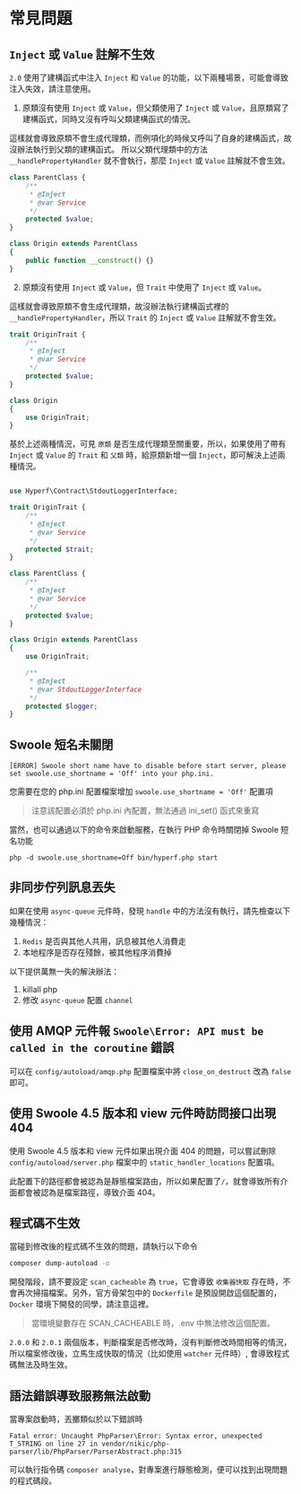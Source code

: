 # 常見問題

## `Inject` 或 `Value` 註解不生效

`2.0` 使用了建構函式中注入 `Inject` 和 `Value` 的功能，以下兩種場景，可能會導致注入失效，請注意使用。

1. 原類沒有使用 `Inject` 或 `Value`，但父類使用了 `Inject` 或 `Value`，且原類寫了建構函式，同時又沒有呼叫父類建構函式的情況。

這樣就會導致原類不會生成代理類，而例項化的時候又呼叫了自身的建構函式，故沒辦法執行到父類的建構函式。
所以父類代理類中的方法 `__handlePropertyHandler` 就不會執行，那麼 `Inject` 或 `Value` 註解就不會生效。

```php
class ParentClass {
    /**
     * @Inject
     * @var Service
     */
    protected $value;
}

class Origin extends ParentClass
{
    public function __construct() {}
}
```

2. 原類沒有使用 `Inject` 或 `Value`，但 `Trait` 中使用了 `Inject` 或 `Value`。

這樣就會導致原類不會生成代理類，故沒辦法執行建構函式裡的 `__handlePropertyHandler`，所以 `Trait` 的 `Inject` 或 `Value` 註解就不會生效。

```php
trait OriginTrait {
    /**
     * @Inject
     * @var Service
     */
    protected $value;
}

class Origin
{
    use OriginTrait;
}
```

基於上述兩種情況，可見 `原類` 是否生成代理類至關重要，所以，如果使用了帶有 `Inject` 或 `Value` 的 `Trait` 和 `父類` 時，給原類新增一個 `Inject`，即可解決上述兩種情況。

```php

use Hyperf\Contract\StdoutLoggerInterface;

trait OriginTrait {
    /**
     * @Inject
     * @var Service
     */
    protected $trait;
}

class ParentClass {
    /**
     * @Inject
     * @var Service
     */
    protected $value;
}

class Origin extends ParentClass
{
    use OriginTrait;

    /**
     * @Inject
     * @var StdoutLoggerInterface
     */
    protected $logger;
}
```

## Swoole 短名未關閉

```
[ERROR] Swoole short name have to disable before start server, please set swoole.use_shortname = 'Off' into your php.ini.
```

您需要在您的 php.ini 配置檔案增加 `swoole.use_shortname = 'Off'` 配置項

> 注意該配置必須於 php.ini 內配置，無法通過 ini_set() 函式來重寫

當然，也可以通過以下的命令來啟動服務，在執行 PHP 命令時關閉掉 Swoole 短名功能

```
php -d swoole.use_shortname=Off bin/hyperf.php start
```

## 非同步佇列訊息丟失

如果在使用 `async-queue` 元件時，發現 `handle` 中的方法沒有執行，請先檢查以下幾種情況：

1. `Redis` 是否與其他人共用，訊息被其他人消費走
2. 本地程序是否存在殘餘，被其他程序消費掉

以下提供萬無一失的解決辦法：

1. killall php
2. 修改 `async-queue` 配置 `channel`

## 使用 AMQP 元件報 `Swoole\Error: API must be called in the coroutine` 錯誤

可以在 `config/autoload/amqp.php` 配置檔案中將 `close_on_destruct` 改為 `false` 即可。

## 使用 Swoole 4.5 版本和 view 元件時訪問接口出現 404

使用 Swoole 4.5 版本和 view 元件如果出現介面 404 的問題，可以嘗試刪除 `config/autoload/server.php` 檔案中的 `static_handler_locations` 配置項。

此配置下的路徑都會被認為是靜態檔案路由，所以如果配置了`/`，就會導致所有介面都會被認為是檔案路徑，導致介面 404。

## 程式碼不生效

當碰到修改後的程式碼不生效的問題，請執行以下命令

```bash
composer dump-autoload -o
```

開發階段，請不要設定 `scan_cacheable` 為 `true`，它會導致 `收集器快取` 存在時，不會再次掃描檔案。另外，官方骨架包中的 `Dockerfile` 是預設開啟這個配置的，`Docker` 環境下開發的同學，請注意這裡。

> 當環境變數存在 SCAN_CACHEABLE 時，.env 中無法修改這個配置。

`2.0.0` 和 `2.0.1` 兩個版本，判斷檔案是否修改時，沒有判斷修改時間相等的情況，所以檔案修改後，立馬生成快取的情況（比如使用 `watcher` 元件時）, 會導致程式碼無法及時生效。

## 語法錯誤導致服務無法啟動

當專案啟動時，丟擲類似於以下錯誤時

```
Fatal error: Uncaught PhpParser\Error: Syntax error, unexpected T_STRING on line 27 in vendor/nikic/php-parser/lib/PhpParser/ParserAbstract.php:315
```

可以執行指令碼 `composer analyse`，對專案進行靜態檢測，便可以找到出現問題的程式碼段。
